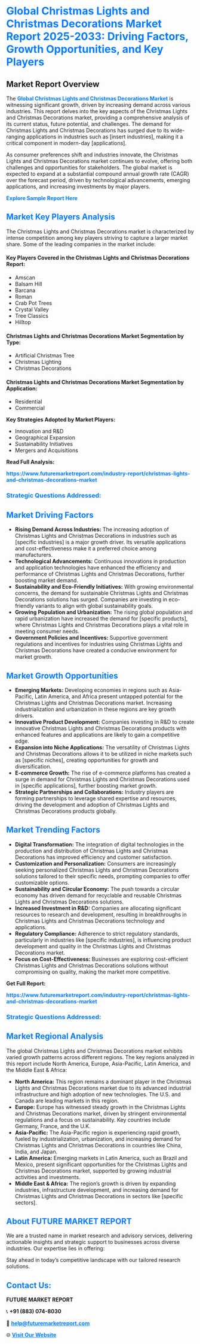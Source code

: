 <h1 style="color: #007BFF;">Global Christmas Lights and Christmas Decorations Market Report 2025-2033: Driving Factors, Growth Opportunities, and Key Players</h1>

<section id="overview">
<h2>Market Report Overview</h2>
<p>The <a href="https://www.futuremarketreport.com/industry-report/christmas-lights-and-christmas-decorations-market" style="color: #007BFF; text-decoration: none;"><strong>Global Christmas Lights and Christmas Decorations Market</strong></a> is witnessing significant growth, driven by increasing demand across various industries. This report delves into the key aspects of the Christmas Lights and Christmas Decorations market, providing a comprehensive analysis of its current status, future potential, and challenges. The demand for Christmas Lights and Christmas Decorations has surged due to its wide-ranging applications in industries such as [insert industries], making it a critical component in modern-day [applications].</p>
<p>As consumer preferences shift and industries innovate, the Christmas Lights and Christmas Decorations market continues to evolve, offering both challenges and opportunities for stakeholders. The global market is expected to expand at a substantial compound annual growth rate (CAGR) over the forecast period, driven by technological advancements, emerging applications, and increasing investments by major players.</p>
</section>

<section id="overview">
<p><a href="https://www.futuremarketreport.com/request-sample/reportId=104369" style="color: #007BFF; text-decoration: none;"><strong>Explore Sample Report Here</strong></a></p>
</section>

<section id="key-players">
<h2 style="color: #007BFF;">Market Key Players Analysis</h2>
<p>The Christmas Lights and Christmas Decorations market is characterized by intense competition among key players striving to capture a larger market share. Some of the leading companies in the market include:</p>
<h4>Key Players Covered in the Christmas Lights and Christmas Decorations Report:</h4>
<ul><li>Amscan</li><li>Balsam Hill</li><li>Barcana</li><li>Roman</li><li>Crab Pot Trees</li><li>Crystal Valley</li><li>Tree Classics</li><li>Hilltop</li></ul>
<h4>Christmas Lights and Christmas Decorations Market Segmentation by Type:</h4>
<ul><li>Artificial Christmas Tree</li><li>Christmas Lighting</li><li>Christmas Decorations</li></ul>

<h4>Christmas Lights and Christmas Decorations Market Segmentation by Application:</h4>
<ul><li>Residential</li><li>Commercial</li></ul>
<p><strong>Key Strategies Adopted by Market Players:</strong></p>
<ul>
<li>Innovation and R&D</li>
<li>Geographical Expansion</li>
<li>Sustainability Initiatives</li>
<li>Mergers and Acquisitions</li>
</ul>
</section>

<section>
<p><strong>Read Full Analysis: </strong></p><a href="https://www.futuremarketreport.com/industry-report/christmas-lights-and-christmas-decorations-market" style="color: #007BFF; text-decoration: none;"><strong>https://www.futuremarketreport.com/industry-report/christmas-lights-and-christmas-decorations-market</strong></a>
<h3 style="color: #007BFF;">Strategic Questions Addressed:</h3>
</section>

<section id="driving-factors">
<h2 style="color: #007BFF;">Market Driving Factors</h2>
<ul>
<li><strong>Rising Demand Across Industries:</strong> The increasing adoption of Christmas Lights and Christmas Decorations in industries such as [specific industries] is a major growth driver. Its versatile applications and cost-effectiveness make it a preferred choice among manufacturers.</li>
<li><strong>Technological Advancements:</strong> Continuous innovations in production and application technologies have enhanced the efficiency and performance of Christmas Lights and Christmas Decorations, further boosting market demand.</li>
<li><strong>Sustainability and Eco-Friendly Initiatives:</strong> With growing environmental concerns, the demand for sustainable Christmas Lights and Christmas Decorations solutions has surged. Companies are investing in eco-friendly variants to align with global sustainability goals.</li>
<li><strong>Growing Population and Urbanization:</strong> The rising global population and rapid urbanization have increased the demand for [specific products], where Christmas Lights and Christmas Decorations plays a vital role in meeting consumer needs.</li>
<li><strong>Government Policies and Incentives:</strong> Supportive government regulations and incentives for industries using Christmas Lights and Christmas Decorations have created a conducive environment for market growth.</li>
</ul>
</section>

<section id="growth-opportunities">
<h2 style="color: #007BFF;">Market Growth Opportunities</h2>
<ul>
<li><strong>Emerging Markets:</strong> Developing economies in regions such as Asia-Pacific, Latin America, and Africa present untapped potential for the Christmas Lights and Christmas Decorations market. Increasing industrialization and urbanization in these regions are key growth drivers.</li>
<li><strong>Innovative Product Development:</strong> Companies investing in R&D to create innovative Christmas Lights and Christmas Decorations products with enhanced features and applications are likely to gain a competitive edge.</li>
<li><strong>Expansion into Niche Applications:</strong> The versatility of Christmas Lights and Christmas Decorations allows it to be utilized in niche markets such as [specific niches], creating opportunities for growth and diversification.</li>
<li><strong>E-commerce Growth:</strong> The rise of e-commerce platforms has created a surge in demand for Christmas Lights and Christmas Decorations used in [specific applications], further boosting market growth.</li>
<li><strong>Strategic Partnerships and Collaborations:</strong> Industry players are forming partnerships to leverage shared expertise and resources, driving the development and adoption of Christmas Lights and Christmas Decorations products globally.</li>
</ul>
</section>

<section id="trending-factors">
<h2 style="color: #007BFF;">Market Trending Factors</h2>
<ul>
<li><strong>Digital Transformation:</strong> The integration of digital technologies in the production and distribution of Christmas Lights and Christmas Decorations has improved efficiency and customer satisfaction.</li>
<li><strong>Customization and Personalization:</strong> Consumers are increasingly seeking personalized Christmas Lights and Christmas Decorations solutions tailored to their specific needs, prompting companies to offer customizable options.</li>
<li><strong>Sustainability and Circular Economy:</strong> The push towards a circular economy has driven demand for recyclable and reusable Christmas Lights and Christmas Decorations solutions.</li>
<li><strong>Increased Investment in R&D:</strong> Companies are allocating significant resources to research and development, resulting in breakthroughs in Christmas Lights and Christmas Decorations technology and applications.</li>
<li><strong>Regulatory Compliance:</strong> Adherence to strict regulatory standards, particularly in industries like [specific industries], is influencing product development and quality in the Christmas Lights and Christmas Decorations market.</li>
<li><strong>Focus on Cost-Effectiveness:</strong> Businesses are exploring cost-efficient Christmas Lights and Christmas Decorations solutions without compromising on quality, making the market more competitive.</li>
</ul>
</section>

<section>
<p><strong>Get Full Report: </strong></p><a href="https://www.futuremarketreport.com/industry-report/christmas-lights-and-christmas-decorations-market" style="color: #007BFF; text-decoration: none;"><strong>https://www.futuremarketreport.com/industry-report/christmas-lights-and-christmas-decorations-market</strong></a>
<h3 style="color: #007BFF;">Strategic Questions Addressed:</h3>
</section>


<section id="regional-analysis">
<h2 style="color: #007BFF;">Market Regional Analysis</h2>
<p>The global Christmas Lights and Christmas Decorations market exhibits varied growth patterns across different regions. The key regions analyzed in this report include North America, Europe, Asia-Pacific, Latin America, and the Middle East & Africa:</p>
<ul>
<li><strong>North America:</strong> This region remains a dominant player in the Christmas Lights and Christmas Decorations market due to its advanced industrial infrastructure and high adoption of new technologies. The U.S. and Canada are leading markets in this region.</li>
<li><strong>Europe:</strong> Europe has witnessed steady growth in the Christmas Lights and Christmas Decorations market, driven by stringent environmental regulations and a focus on sustainability. Key countries include Germany, France, and the U.K.</li>
<li><strong>Asia-Pacific:</strong> The Asia-Pacific region is experiencing rapid growth, fueled by industrialization, urbanization, and increasing demand for Christmas Lights and Christmas Decorations in countries like China, India, and Japan.</li>
<li><strong>Latin America:</strong> Emerging markets in Latin America, such as Brazil and Mexico, present significant opportunities for the Christmas Lights and Christmas Decorations market, supported by growing industrial activities and investments.</li>
<li><strong>Middle East & Africa:</strong> The region’s growth is driven by expanding industries, infrastructure development, and increasing demand for Christmas Lights and Christmas Decorations in sectors like [specific sectors].</li>
</ul>
</section>

<footer>
<h2 style="color: #007BFF;">About FUTURE MARKET REPORT</h2>
<p>We are a trusted name in market research and advisory services, delivering actionable insights and strategic support to businesses across diverse industries. Our expertise lies in offering:</p>

<p>Stay ahead in today’s competitive landscape with our tailored research solutions.</p>

<h2 style="color: #007BFF;">Contact Us:</h2>
<p><strong>FUTURE MARKET REPORT</strong></p>
<p>📞 <strong>+91 (883) 074-8030</strong></p>
<p>📧 <strong><a href="mailto:help@futuremarketreport.com" style="color: #007BFF;">help@futuremarketreport.com</a></strong></p>
<p>🌐 <strong><a href="https://www.futuremarketreport.com/" style="color: #007BFF;">Visit Our Website</a></strong></p>
</footer>